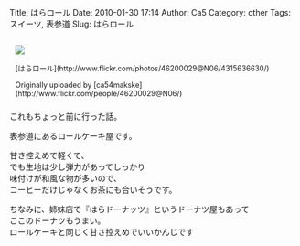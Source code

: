 Title: はらロール
Date: 2010-01-30 17:14
Author: Ca5
Category: other
Tags: スイーツ, 表参道
Slug: はらロール

<div style="float: right; margin-left: 10px; margin-bottom: 10px;">

[![](http://farm3.static.flickr.com/2792/4315636630_890d7b7d79_m.jpg)](http://www.flickr.com/photos/46200029@N06/4315636630/ "photo sharing")
</p>
<span style="font-size: 0.9em; margin-top: 0px;">  
[はらロール](http://www.flickr.com/photos/46200029@N06/4315636630/)

<p>
Originally uploaded by
[ca54makske](http://www.flickr.com/people/46200029@N06/)  
</span>

</div>

これもちょっと前に行った話。

表参道にあるロールケーキ屋です。

甘さ控えめで軽くて、  
でも生地は少し弾力があってしっかり  
味付けが和風な物が多いので、  
コーヒーだけじゃなくお茶にも合いそうです。

ちなみに、姉妹店で『はらドーナッツ』というドーナツ屋もあって  
ここのドーナツもうまい。  
ロールケーキと同じく甘さ控えめでいいかんじです
